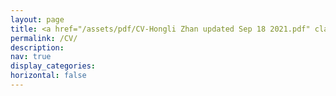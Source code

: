 ```yaml
---
layout: page
title: <a href="/assets/pdf/CV-Hongli Zhan updated Sep 18 2021.pdf" class="image fit">CV<a>
permalink: /CV/
description: 
nav: true
display_categories: 
horizontal: false
---
```

